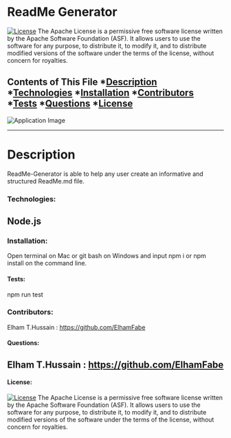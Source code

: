 # ReadMe Generator
  [![License](https://img.shields.io/badge/License-Apache%202.0-blue.svg)](https://opensource.org/licenses/Apache-2.0)
The Apache License is a permissive free software license written by the Apache Software Foundation (ASF). It allows users to use the software for any purpose, to distribute it, to modify it, and to distribute modified versions of the software under the terms of the license, without concern for royalties.

  Contents of This File
  *[Description](#description)
  *[Technologies](#technologies)
  *[Installation](#installation)
  *[Contributors](#contributors)
  *[Tests](#tests)
  *[Questions](#questions)
  *[License](#license)
  ---
  ![Application Image]()

  ---
  # Description 
  ReadMe-Generator is able to help any user create an informative  and structured ReadMe.md file.

  ### Technologies:
  Node.js
 ---

  ### Installation:
  Open terminal on Mac or git bash on Windows and input npm i or npm install on the command line. 

  #### Tests:
npm run test

  ### Contributors:
Elham T.Hussain : https://github.com/ElhamFabe

  #### Questions:
Elham T.Hussain : https://github.com/ElhamFabe
 ---
  #### License:
  [![License](https://img.shields.io/badge/License-Apache%202.0-blue.svg)](https://opensource.org/licenses/Apache-2.0)
The Apache License is a permissive free software license written by the Apache Software Foundation (ASF). It allows users to use the software for any purpose, to distribute it, to modify it, and to distribute modified versions of the software under the terms of the license, without concern for royalties.
  

